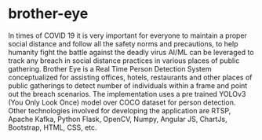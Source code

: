 # brother-eye
In times of COVID 19 it is very important for everyone to maintain a proper social distance and follow all the safety norms and precautions, to help humanity fight the battle against the deadly virus AI/ML can be leveraged to track any breach in social distance practices in various places of public gathering. Brother Eye is a Real Time Person Detection System conceptualized for assisting offices, hotels, restaurants and other places of public gatherings to detect number of individuals within a frame and point out the breach scenarios. The implementation uses a pre trained YOLOv3 (You Only Look Once) model over COCO dataset for person detection. Other technologies involved for developing the application are RTSP, Apache Kafka, Python Flask, OpenCV, Numpy, Angular JS, ChartJs, Bootstrap, HTML, CSS, etc.
